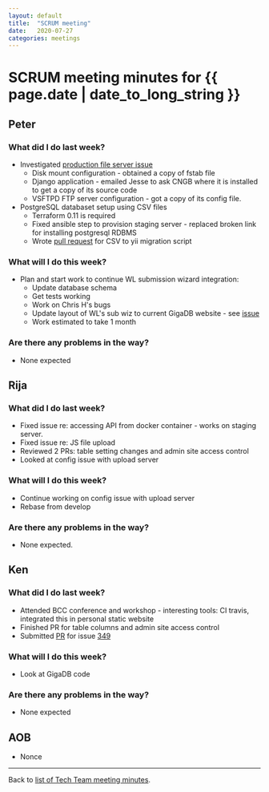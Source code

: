 ```yaml
---
layout: default
title:  "SCRUM meeting"
date:   2020-07-27
categories: meetings
---
```

# SCRUM meeting minutes for {{ page.date | date_to_long_string }}

## Peter

### What did I do last week?
* Investigated [production file server issue](https://github.com/gigascience/gigadb-website/issues/465)
    * Disk mount configuration - obtained a copy of fstab file
    * Django application - emailed Jesse to ask CNGB where it is installed to 
    get a copy of its source code
    * VSFTPD FTP server configuration - got a copy of its config file.
* PostgreSQL databaset setup using CSV files
    * Terraform 0.11 is required
    * Fixed ansible step to provision staging server - replaced broken link for installing postgresql RDBMS
    * Wrote [pull request](https://github.com/gigascience/gigadb-website/pull/469) for CSV to yii migration script

### What will I do this week?
* Plan and start work to continue WL submission wizard integration:
    * Update database schema
    * Get tests working
    * Work on Chris H's bugs
    * Update layout of WL's sub wiz to current GigaDB website - see [issue](https://github.com/gigascience/gigadb-website/issues/289)
    * Work estimated to take 1 month


### Are there any problems in the way?
* None expected

## Rija

### What did I do last week?
* Fixed issue re: accessing API from docker container - works on staging server. 
* Fixed issue re: JS file upload
* Reviewed 2 PRs: table setting changes and admin site access control
* Looked at config issue with upload server

### What will I do this week?

* Continue working on config issue with upload server
* Rebase from develop


### Are there any problems in the way?
* None expected.

## Ken

### What did I do last week?
* Attended BCC conference and workshop - interesting tools: CI travis, 
integrated this in personal static website 
* Finished PR for table columns and admin site access control
* Submitted [PR]((https://github.com/gigascience/gigadb-website/pull/470)) for issue [349](https://github.com/gigascience/gigadb-website/issues/349)

### What will I do this week?
* Look at GigaDB code


### Are there any problems in the way?
* None expected


## AOB

* Nonce

<hr>

Back to [list of Tech Team meeting minutes][scrum-meetings].

[scrum-meetings]: /techteam/index.html
